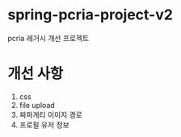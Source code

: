 # spring-pcria-project-v2
pcria 레거시 개선 프로젝트

# 개선 사항

1. css
2. file upload
3. 짜파게티 이미지 경로
4. 프로필 유저 정보
